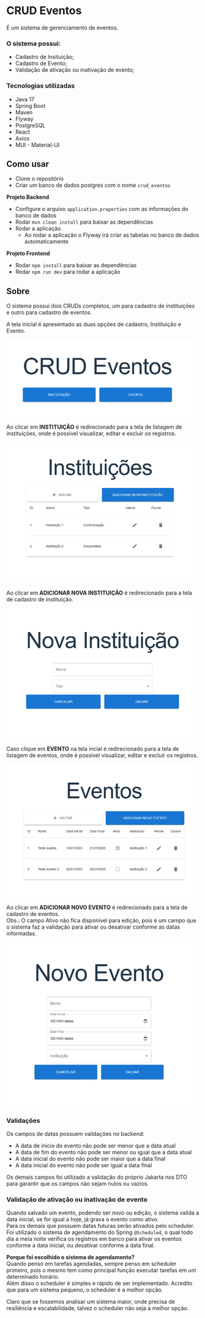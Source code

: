 # CRUD Eventos
É um sistema de gerenciamento de eventos.

### O sistema possui:
- Cadastro de Insituição;
- Cadastro de Evento;
- Validação de ativação ou inativação de evento;

### Tecnologias utilizadas
- Java 17
- Spring Boot
- Maven
- Flyway
- PostgreSQL
- React
- Axios
- MUI - Material-UI

## Como usar
- Clone o repositório
- Criar um banco de dados postgres com o nome `crud_eventos`

**Projeto Backend**
- Configure o arquivo `application.properties` com as informações do banco de dados
- Rodar `mvn clean install` para baixar as dependências
- Rodar a aplicação
  - Ao rodar a aplicação o Flyway irá criar as tabelas no banco de dados automaticamente

**Projeto Frontend**
- Rodar `npm install` para baixar as dependências
- Rodar `npm run dev` para rodar a aplicação

## Sobre
O sistema possui dois CRUDs completos, um para cadastro de instituições e outro para cadastro de eventos.

A tela inicial é apresentado as duas opções de cadastro, Instituição e Evento.

![Tela Inicial](imagens/telaInicial.png)

Ao clicar em **INSTITUIÇÃO** é redirecionado para a tela de listagem de instituições, onde é possível visualizar, editar e excluir os registros.

![Tela de Instituições](imagens/instituicoes.png)

Ao clicar em **ADICIONAR NOVA INSTITUIÇÃO** é redirecionado para a tela de cadastro de instituição.

![Tela de Cadastro de Instituições](imagens/novaInstituicao.png)

Caso clique em **EVENTO** na tela incial é redirecionado para a tela de listagem de eventos, onde é possível visualizar, editar e excluir os registros.

![Tela de Eventos](imagens/eventos.png)

Ao clicar em **ADICIONAR NOVO EVENTO** é redirecionado para a tela de cadastro de eventos.</br>
Obs.: O campo Ativo não fica disponível para edição, pois é um campo que o sistema faz a validação para ativar ou desativar conforme as datas informadas.

![Tela de Cadastro de Eventos](imagens/novoEvento.png)

### Validações
Os campos de datas possuem validações no backend:
- A data de início do evento não pode ser menor que a data atual
- A data de fim do evento não pode ser menor ou igual que a data atual
- A data inicial do evento não pode ser maior que a data final
- A data inicial do evento não pode ser igual a data final

Os demais campos foi utilizado a validação do próprio Jakarta nos DTO para garantir que os campos não sejam nulos ou vazios.

### Validação de ativação ou inativação de evento
Quando salvado um evento, podendo ser novo ou edição, o sistema valida a data inicial, se for igual a hoje, já grava o evento como ativo. </br>
Para os demais que possuem datas futuras serão ativados pelo scheduler. </br>
Foi utilizado o sistema de agendamento do Spring `@Scheduled`, o qual todo dia a meia noite verifica os registros em banco para ativar os eventos conforme a data inicial, ou desativar conforme a data final. 

**Porque foi escolhido o sistema de agendamento?** </br>
Quando penso em tarefas agendadas, sempre penso em scheduler primeiro, pois o mesmo tem como principal função executar tarefas em um determinado horário. </br>
Além disso o scheduler é simples e rápido de ser implementado. Acredito que para um sistema pequeno, o scheduler é a melhor opção. </br>

Claro que se fossemos analisar um sistema maior, onde precisa de resiliência e escalabilidade, talvez o scheduler não seja a melhor opção.
